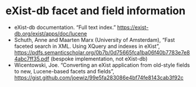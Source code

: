 # eXist-db facet and field information

* eXist-db documentation. “Full text index.” <https://exist-db.org/exist/apps/doc/lucene>
* Schuth, Anne and Maarten Marx (University of Amsterdam), “Fast faceted search in XML.
Using XQuery and indexes in eXist”, <https://pdfs.semanticscholar.org/0b7b/0d75665fca1ba06f40b7783e7e84abc7ff35.pdf>
(bespoke implementation, not eXist-db)
* Wicentowski, Joe. “Converting an eXist application from old-style fields to new, Lucene-based facets and fields”,
<https://gist.github.com/joewiz/99e5fa283086e4bf74fe8143cab3f92c>

